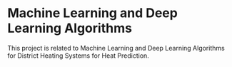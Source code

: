 # Machine Learning and Deep Learning Algorithms
This project is related to Machine Learning and Deep Learning Algorithms for District Heating Systems for Heat Prediction.

